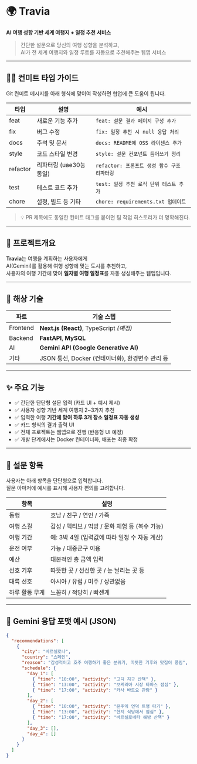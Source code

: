 # 🌍 Travia

**AI 여행 성향 기반 세계 여행지 + 일정 추천 서비스**  
> 간단한 설문으로 당신의 여행 성향을 분석하고,  
> AI가 전 세계 여행지와 일정 루트를 자동으로 추천해주는 웹앱 서비스

---

## 🏋️‍♂️ 컨미트 타입 가이드

Git 컨미트 메시지를 아래 형식에 맞이여 작성하면 협업에 큰 도움이 됩니다.

| 타입 | 설명           | 예시                                  |
|------|----------------|---------------------------------------|
| feat | 새로운 기능 추가 | `feat: 설문 결과 페이지 구성 추가`     |
| fix  | 버그 수정       | `fix: 일정 추천 시 null 응답 처리`     |
| docs | 주석 및 문서     | `docs: README에 OSS 라이센스 추가` |
| style| 코드 스타일 변경  | `style: 설문 컨포넌트 듬어쓰기 정리`   |
| refactor | 리파터링 (uae30능 동일) | `refactor: 프론프트 생성 함수 구조 리파터링`    |
| test | 테스트 코드 추가  | `test: 일정 추천 로직 단위 테스트 추가` |
| chore| 설정, 빌드 등 기타 | `chore: requirements.txt 업데이트`     |

> 💡 PR 제목에도 동일한 컨미트 태그를 붙이면 팀 작업 히스토리가 더 명확해진다.

---

## 📌 프로젝트개요

**Travia**는 여행을 계획하는 사용자에게  
AI(Gemini)를 활용해 여행 성향에 맞는 도시를 추천하고,  
사용자의 여행 기간에 맞여 **일자별 여행 일정표**를 자동 생성해주는 웹앱입니다.

---

## 🧐 해상 기술

| 파트 | 기술 스텝 |
|------|-----------|
| Frontend | **Next.js (React)**, TypeScript *(예정)* |
| Backend | **FastAPI**, **MySQL** |
| AI | **Gemini API (Google Generative AI)** |
| 기타 | JSON 통신, Docker (컨테이너화), 환경변수 관리 등 |

---

## ✨ 주요 기능

- ✅ 간단한 단단형 설문 입력 (카드 UI + 예시 제시)
- ✅ 사용자 성향 기반 세계 여행지 2~3가지 추천
- ✅ 입력한 여행 **기간에 맞여 하루 3개 장소 일정표 자동 생성**
- ✅ 카드 형식의 결과 출력 UI
- ✅ 전체 프로젝트는 웹앱으로 진행 (반응형 UI 예정)
- ✅ 개발 단계에서는 Docker 컨테이너화, 배포는 최종 확정

---

## 📝 설문 항목

사용자는 아래 항목을 단단형으로 입력합니다.  
질문 아마저에 예시를 표시해 사용자 편의를 고려합니다.

| 항목 | 설명 |
|------|------|
| 동행 | 호남 / 친구 / 연인 / 가족 |
| 여행 스킬 | 감성 / 액티브 / 먹방 / 문화 체험 등 (복수 가능) |
| 여행 기간 | 예: 3박 4일 (입력값에 따라 일정 수 자동 계산) |
| 운전 여부 | 가능 / 대중군구 이용 |
| 예산 | 대본적인 총 금액 입력 |
| 선호 기후 | 따뜻한 곳 / 선선한 곳 / 눈 날리는 곳 등 |
| 대륙 선호 | 아시아 / 유럽 / 미주 / 상관없음 |
| 하루 활동 무게 | 느꼼히 / 적당히 / 빠센게 |

---

## 💾 Gemini 응답 포맷 예시 (JSON)

```json
{
  "recommendations": [
    {
      "city": "바르셀로나",
      "country": "스페인",
      "reason": "감성적이고 호주 여행하기 좋은 분위기, 따뜻한 기후와 맛집이 풍림",
      "schedule": {
        "day_1": [
          { "time": "10:00", "activity": "고딕 지구 산책" },
          { "time": "13:00", "activity": "보케리아 시장 타파스 점심" },
          { "time": "17:00", "activity": "카사 바트요 관람" }
        ],
        "day_2": [
          { "time": "10:00", "activity": "몬주익 언덕 트랭 타기" },
          { "time": "13:00", "activity": "현지 식당에서 점심" },
          { "time": "17:00", "activity": "바르셀로네타 해방 산책" }
        ],
        "day_3": [],
        "day_4": []
      }
    }
  ]
}
```
